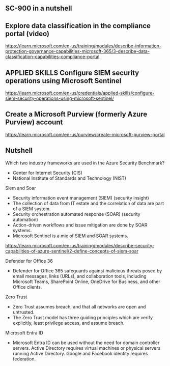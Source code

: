 ## SC-900 in a nutshell

## Explore data classification in the compliance portal (video)

https://learn.microsoft.com/en-us/training/modules/describe-information-protection-governance-capabilities-microsoft-365/3-describe-data-classification-capabilities-compliance-portal

## APPLIED SKILLS Configure SIEM security operations using Microsoft Sentinel

https://learn.microsoft.com/en-us/credentials/applied-skills/configure-siem-security-operations-using-microsoft-sentinel/

## Create a Microsoft Purview (formerly Azure Purview) account

https://learn.microsoft.com/en-us/purview/create-microsoft-purview-portal


## Nutshell


Which two industry frameworks are used in the Azure Security Benchmark?

* Center for Internet Security (CIS)
* National Institute of Standards and Technology (NIST)


Siem and Soar

* Security information event management (SIEM) (security insight)
* The collection of data from IT estate and the correlation of data are part of a SIEM system.
* Security orchestration automated response (SOAR) (security automation)
* Action-driven workflows and issue mitigation are done by SOAR systems.
* Microsoft Sentinel is a mix of SIEM and SOAR systems.

https://learn.microsoft.com/en-us/training/modules/describe-security-capabilities-of-azure-sentinel/2-define-concepts-of-siem-soar

Defender for Office 36

* Defender for Office 365 safeguards against malicious threats posed by email messages, links (URLs), and collaboration tools, including Microsoft Teams, SharePoint Online, OneDrive for Business, and other Office clients.

Zero Trust

* Zero Trust assumes breach, and that all networks are open and untrusted.
* The Zero Trust model has three guiding principles which are verify explicitly, least privilege access, and assume breach.

Microsoft Entra ID

* Microsoft Entra ID can be used without the need for domain controller servers. Active Directory requires virtual machines or physical servers running Active Directory. Google and Facebook identity requires federation.





